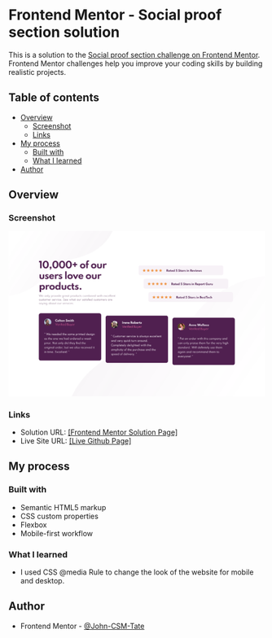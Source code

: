# Frontend Mentor - Social proof section solution

This is a solution to the [Social proof section challenge on Frontend Mentor](https://www.frontendmentor.io/challenges/social-proof-section-6e0qTv_bA). Frontend Mentor challenges help you improve your coding skills by building realistic projects. 

## Table of contents

- [Overview](#overview)
  - [Screenshot](#screenshot)
  - [Links](#links)
- [My process](#my-process)
  - [Built with](#built-with)
  - [What I learned](#what-i-learned)
- [Author](#author)

## Overview

### Screenshot

![desktop screenshot](./screenshot-desktop.png)

### Links

- Solution URL: [[Frontend Mentor Solution Page]](https://www.frontendmentor.io/solutions/responsive-social-proof-section-IOE0SQbGTT)
- Live Site URL: [[Live Github Page]](https://john-csm-tate.github.io/fem-social-proof-section/)

## My process

### Built with

- Semantic HTML5 markup
- CSS custom properties
- Flexbox
- Mobile-first workflow

### What I learned

- I used CSS @media Rule to change the look of the website for mobile and desktop.

## Author

- Frontend Mentor - [@John-CSM-Tate](https://www.frontendmentor.io/profile/John-CSM-Tate)


